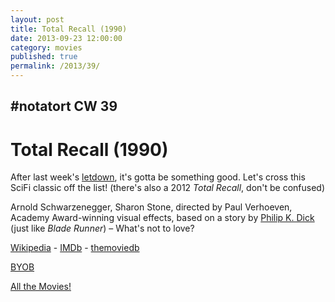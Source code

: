 ```yaml
---
layout: post
title: Total Recall (1990)
date: 2013-09-23 12:00:00
category: movies
published: true
permalink: /2013/39/
---
```


## \#notatort CW 39
# Total Recall \(1990\)

After last week's [letdown](http://movie.timmschoof.com/2013/38/), it's gotta be something good. Let's cross this SciFi classic off the list! (there's also a 2012 *Total Recall*, don't be confused)

Arnold Schwarzenegger, Sharon Stone, directed by Paul Verhoeven, Academy Award-winning visual effects, based on a story by [Philip K. Dick](http://en.wikipedia.org/wiki/Philip_K._Dick) (just like *Blade Runner*) – What's not to love?

<a href="http://en.wikipedia.org/wiki/Total_Recall_(1990_film)">Wikipedia</a> - [IMDb](http://www.imdb.com/title/tt0100802/?ref_=fn_al_tt_2) - [themoviedb](http://www.themoviedb.org/movie/861-total-recall)

<a href="http://en.wikipedia.org/wiki/BYOB_(beverage)">BYOB</a>

[All the Movies!](http://movie.timmschoof.com/allthemovies/)

<!--include jquery & backstretch-->

<script type="text/javascript" src="https://ajax.googleapis.com/ajax/libs/jquery/1.7.2/jquery.min.js"></script>

<script type="text/javascript" src="http://movie.timmschoof.com/jquery.backstretch.min.js"></script>

<script type="text/javascript">

$(function(){

     $(window).resize(function(){
     
         if($(this).width() >= 767){
         
             $.backstretch("http://movie.timmschoof.com/bg39.jpg", {speed: 150});
             
         }
         
      })
      
      .resize();//trigger resize on page load
      
});

</script>